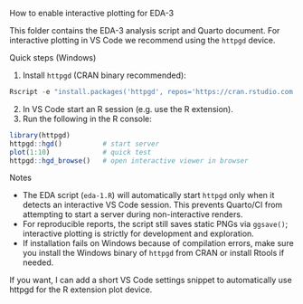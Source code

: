 How to enable interactive plotting for EDA-3

This folder contains the EDA-3 analysis script and Quarto document. For interactive plotting in VS Code we recommend using the `httpgd` device.

Quick steps (Windows)

1. Install `httpgd` (CRAN binary recommended):

```powershell
Rscript -e "install.packages('httpgd', repos='https://cran.rstudio.com')"
```

2. In VS Code start an R session (e.g. use the R extension).
3. Run the following in the R console:

```r
library(httpgd)
httpgd::hgd()          # start server
plot(1:10)             # quick test
httpgd::hgd_browse()   # open interactive viewer in browser
```

Notes

- The EDA script (`eda-1.R`) will automatically start `httpgd` only when it detects an interactive VS Code session. This prevents Quarto/CI from attempting to start a server during non-interactive renders.
- For reproducible reports, the script still saves static PNGs via `ggsave()`; interactive plotting is strictly for development and exploration.
- If installation fails on Windows because of compilation errors, make sure you install the Windows binary of `httpgd` from CRAN or install Rtools if needed.

If you want, I can add a short VS Code settings snippet to automatically use httpgd for the R extension plot device.

